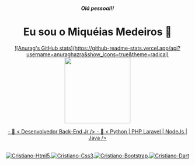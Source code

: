 <h5 align="center">Olá pessoal!!</h5>
<h1 align="center">Eu sou o Miquéias Medeiros 👋 </h1>

<div align="center">
  <a href="https://github.com/miqueiasmedeiros">
  ![Anurag's GitHub stats](https://github-readme-stats.vercel.app/api?username=anuraghazra&show_icons=true&theme=radical)
  <img height="180em" src="https://github-readme-stats.vercel.app/api/top-langs/?username=miqueiasmedeiros&layout=compact&langs_count=7&theme=dracula"/>
</div>
<p align="center"> 
 - 🔭 < Desenvolvedor Back-End Jr />
 - 🌱 < Python | PHP Laravel | NodeJs | Java />
</p>
<div style="display: inline_block" align="center"><br>
  <img align="center" alt="Cristiano-Html5" src="https://img.shields.io/badge/HTML-239120?style=for-the-badge&logo=html5&logoColor=white">
  <img align="center" alt="Cristiano-Css3" src="https://img.shields.io/badge/CSS-239120?&style=for-the-badge&logo=css3&logoColor=white">
  <img align="center" alt="Cristiano-Bootstrap" src="https://img.shields.io/badge/Bootstrap-563D7C?style=for-the-badge&logo=bootstrap&logoColor=white">  
  <img align="center" alt="Cristiano-Dart" src="https://img.shields.io/badge/Dart-0175C2?style=for-the-badge&logo=dart&logoColor=white">  
</div>
